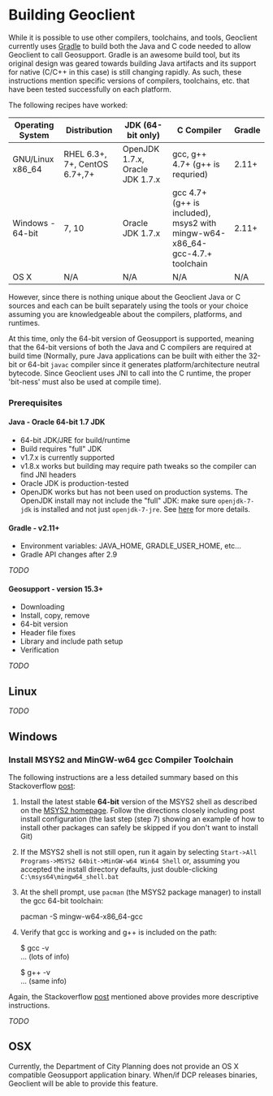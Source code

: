 # Building Geoclient

While it is possible to use other compilers, toolchains, and tools, Geoclient currently uses [Gradle](https://docs.gradle.org/current/release-notes) to build both the Java and C code needed to allow Geoclient to call Geosupport. Gradle is an awesome build tool, but its original design was geared towards building Java artifacts and its support for native (C/C++ in this case) is still changing rapidly. As such, these instructions mention specific versions of compilers, toolchains, etc. that have been tested successfully on each platform. 

The following recipes have worked:

| Operating System | Distribution                   | JDK (64-bit only)               | C Compiler                                                                        | Gradle |
|------------------|--------------------------------|---------------------------------|-----------------------------------------------------------------------------------|--------|
| GNU/Linux x86_64 | RHEL 6.3+, 7+, CentOS 6.7+,7+  | OpenJDK 1.7.x, Oracle JDK 1.7.x | gcc, g++ 4.7+ (g++ is requried)                                                   | 2.11+  |
| Windows - 64-bit | 7, 10                          | Oracle JDK 1.7.x                | gcc 4.7+ (g++ is included), msys2 with mingw-w64-x86_64-gcc-4.7.+ toolchain  | 2.11+  |
| OS X             | N/A                            | N/A                             | N/A                                                                               | N/A    |

However, since there is nothing unique about the Geoclient Java or C sources and each can be built separately using the tools or your choice assuming you are knowledgeable about the compilers, platforms, and runtimes.

At this time, only the 64-bit version of Geosupport is supported, meaning that the 64-bit versions of both the Java and C compilers are required at build time (Normally, pure Java applications can be built with either the 32-bit or 64-bit `javac` compiler since it generates platform/architecture neutral bytecode. Since Geoclient uses JNI to call into the C runtime, the proper 'bit-ness' must also be used at compile time).

### Prerequisites

#### Java - Oracle 64-bit 1.7 JDK
  * 64-bit JDK/JRE for build/runtime
  * Build requires "full" JDK
  * v1.7.x is currently supported
  * v1.8.x works but building may require path tweaks so the compiler can find JNI headers
  * Oracle JDK is production-tested
  * OpenJDK works but has not been used on production systems. The OpenJDK install may not include the "full" JDK: make sure `openjdk-7-jdk` is installed and not just `openjdk-7-jre`. See [here](http://openjdk.java.net/install/) for more details.

#### Gradle - v2.11+
  * Environment variables: JAVA_HOME, GRADLE_USER_HOME, etc...
  * Gradle API changes after 2.9
   
*TODO*

#### Geosupport - version 15.3+
  * Downloading
  * Install, copy, remove
  * 64-bit version
  * Header file fixes
  * Library and include path setup
  * Verification
  
*TODO*

## Linux

*TODO*

## Windows


### Install MSYS2 and MinGW-w64 gcc Compiler Toolchain

The following instructions are a less detailed summary based on this Stackoverflow [post](http://stackoverflow.com/questions/30069830/how-to-install-mingw-w64-and-msys2):

1. Install the latest stable __64-bit__ version of the MSYS2 shell as described on the [MSYS2 homepage](http://msys2.github.io/). Follow the directions closely including post install configuration (the last step (step 7) showing an example of how to install other packages can safely be skipped if you don't want to install Git)

2. If the MSYS2 shell is not still open, run it again by selecting `Start->All Programs->MSYS2 64bit->MinGW-w64 Win64 Shell` or, assuming you accepted the install directory defaults, just double-clicking `C:\msys64\mingw64_shell.bat`

3. At the shell prompt, use `pacman` (the MSYS2 package manager) to install the gcc 64-bit toolchain:

    pacman -S mingw-w64-x86_64-gcc

4. Verify that gcc is working and g++ is included on the path:

    $ gcc -v  
    ... (lots of info)

    $ g++ -v  
    ... (same info)

Again, the Stackoverflow [post](http://stackoverflow.com/questions/30069830/how-to-install-mingw-w64-and-msys2) mentioned above provides more descriptive instructions.

*TODO*

## OSX

Currently, the Department of City Planning does not provide an OS X compatible Geosupport application binary. When/if DCP releases binaries, Geoclient will be able to provide this feature.